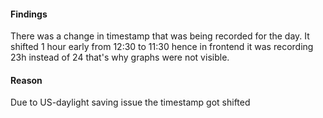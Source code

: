 #### Findings
There was a change in timestamp that was being recorded for the day. It shifted 1 hour early from 12:30 to 11:30 hence in frontend it was recording 23h instead of 24 that's why graphs were not visible.

#### Reason
Due to US-daylight saving issue the timestamp got shifted